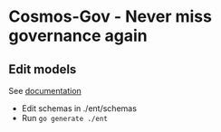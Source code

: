 # Cosmos-Gov - Never miss governance again

## Edit models
See [documentation](https://entgo.io/docs/getting-started)

- Edit schemas in ./ent/schemas
- Run ```go generate ./ent```
